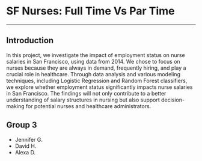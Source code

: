 # SF Nurses: Full Time Vs Par Time 
---
## Introduction

In this project, we investigate the impact of employment status on nurse salaries in San Francisco, using data from 2014. We chose to focus on nurses because they are always in demand, frequently hiring, and play a crucial role in healthcare. Through data analysis and various modeling techniques, including Logistic Regression and Random Forest classifiers, we explore whether employment status significantly impacts nurse salaries in San Francisco. The findings will not only contribute to a better understanding of salary structures in nursing but also support decision-making for potential nurses and healthcare administrators.




## Group 3 
- Jennifer G.
- David H.
- Alexa D.
